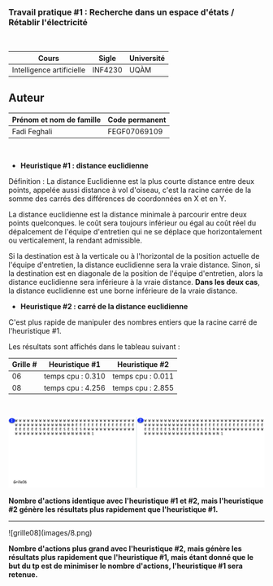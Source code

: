 <h3>Travail pratique #1 : Recherche dans un espace d'états / Rétablir l'électricité</h3>
<br>

| Cours | Sigle | Université
| ------ | ------ | ------ |
|  Intelligence artificielle | INF4230 | UQÀM

## Auteur

| Prénom et nom de famille | Code permanent |
| ------ | ------ |
| Fadi Feghali | FEGF07069109 |

<br>

- **Heuristique #1 : distance euclidienne**

Définition : La distance Euclidienne est la plus courte distance entre deux points, appelée aussi distance à vol d'oiseau, 
c'est la racine carrée de la somme des carrés des différences de coordonnées en X et en Y.

La distance euclidienne est la distance minimale à parcourir entre deux points quelconques. 
le coût sera toujours inférieur ou égal au coût réel du dépalcement de l'équipe d'entretien qui ne se déplace que horizontalement ou verticalement, la rendant admissible.

Si la destination est à la verticale  ou à l'horizontal de la position actuelle de l'équipe d'entretien, la distance euclidienne sera la vraie distance. 
Sinon, si la destination est en diagonale de la position de l'équipe d'entretien, alors la distance euclidienne sera inférieure à la vraie distance. 
**Dans les deux cas**, la distance euclidienne est une borne inférieure de la vraie distance.

- **Heuristique #2 : carré de la distance euclidienne**

C'est plus rapide de manipuler des nombres entiers que la racine carré de l'heuristique #1.

Les résultats sont affichés dans le tableau suivant :


| Grille # | Heuristique #1 | Heuristique #2 |
| ------ | ------ | ------ |
| 06 | temps cpu : 0.310 | temps cpu : 0.011
| 08 | temps cpu : 4.256 | temps cpu : 2.855

<br>

![grille06](images/6.png)
<br>

**Nombre d'actions identique avec l'heuristique #1 et #2, mais l'heuristique #2 génère les résultats plus rapidement que l'heuristique #1.**
<br>
<hr>
![grille08](images/8.png)
<br>

**Nombre d'actions plus grand avec l'heuristique #2, mais génère les résultats plus rapidement que l'heuristique #1, mais étant donné que le but du tp est 
de minimiser le nombre d'actions, l'heuristique #1 sera retenue.**
